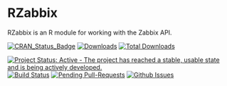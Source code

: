 # RZabbix
RZabbix is an R module for working with the Zabbix API.

[![CRAN_Status_Badge](http://www.r-pkg.org/badges/version/RZabbix)](http://cran.r-project.org/web/packages/RZabbix)
[![Downloads](http://cranlogs.r-pkg.org/badges/RZabbix)](http://cran.rstudio.com/package=RZabbix)
[![Total Downloads](http://cranlogs.r-pkg.org/badges/grand-total/RZabbix?color=orange)](http://cranlogs.r-pkg.org/badges/grand-total/RZabbix)

[![Project Status: Active - The project has reached a stable, usable state and is being actively developed.](http://www.repostatus.org/badges/latest/active.svg)](http://www.repostatus.org/#active)
[![Build Status](https://api.travis-ci.org/MarcinKosinski/RZabbix.png)](https://travis-ci.org/MarcinKosinski/RZabbix)
[![Pending Pull-Requests](http://githubbadges.herokuapp.com/MarcinKosinski/RZabbix/pulls.svg?style=flat)](https://github.com/MarcinKosinski/RZabbix/pulls)
[![Github Issues](http://githubbadges.herokuapp.com/MarcinKosinski/RZabbix/issues.svg)](https://github.com/MarcinKosinski/RZabbix/issues)